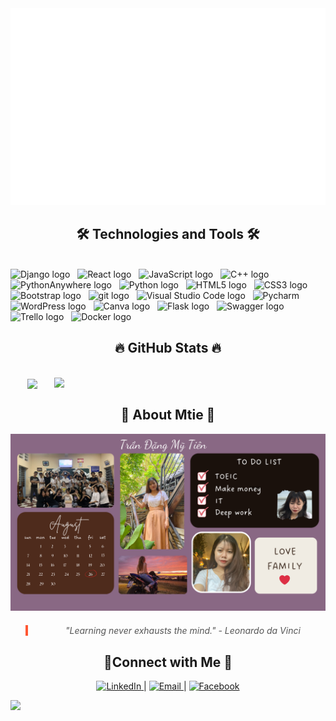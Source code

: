 <!-- Trần Đặng Mỹ Tiên -->
<a href="#" target="_blank">
  <img src="svg/mtie.svg" width="1200" alt="TranDangMyTien" />
</a>
<h2 align="center">🛠 Technologies and Tools 🛠</h2>
<br>
<!-- https://simpleicons.org/ -->
<span><img src="https://img.shields.io/badge/Django-282C34?logo=Django&logoColor=092E20" alt="Django logo" title="Django" height="25" /></span>
&nbsp;
<span><img src="https://img.shields.io/badge/React-282C34?logo=React&logoColor=61DAFB" alt="React logo" title="React" height="25" /></span>
&nbsp;
<span><img src="https://img.shields.io/badge/JavaScript-282C34?logo=javascript&logoColor=F7DF1E" alt="JavaScript logo" title="JavaScript" height="25" /></span>
&nbsp;
<span><img src="https://img.shields.io/badge/C++-282C34?logo=cplusplus&logoColor=00599C" alt="C++ logo" title="C++" height="25" /></span>
&nbsp;
<span><img src="https://img.shields.io/badge/Python Anywhere-282C34?logo=pythonanywhere&logoColor=1D9FD7" alt="PythonAnywhere logo" title="PythonAnywhere" height="25" /></span>
&nbsp;
<span><img src="https://img.shields.io/badge/Python-282C34?logo=Python&logoColor=3776AB" alt="Python logo" title="Python" height="25" /></span>
&nbsp;
<span><img src="https://img.shields.io/badge/HTML5-282C34?logo=html5&logoColor=E34F26" alt="HTML5 logo" title="HTML5" height="25" /></span>
&nbsp;
<span><img src="https://img.shields.io/badge/CSS3-282C34?logo=css3&logoColor=1572B6" alt="CSS3 logo" title="CSS3" height="25" /></span>
&nbsp;
<span><img src="https://img.shields.io/badge/Bootstrap-282C34?logo=bootstrap&logoColor=7952B3" alt="Bootstrap logo" title="Bootstrap" height="25" /></span>
&nbsp;
<span><img src="https://img.shields.io/badge/git-282C34?logo=git&logoColor=F05032" alt="git logo" title="git" height="25" /></span>
&nbsp;
<span><img src="https://img.shields.io/badge/VS%20Code-282C34?logo=visual-studio-code&logoColor=007ACC" alt="Visual Studio Code logo" title="Visual Studio Code" height="25" /></span>
&nbsp;
<span><img src="https://img.shields.io/badge/Pycharm-282C34?logo=Pycharm&logoColor=00000" alt="Pycharm" title="Pycharm" height="25" /></span>
&nbsp;
<span><img src="https://img.shields.io/badge/WordPress-282C34?logo=wordPress&logoColor=000000" alt="WordPress logo" title="WordPress" height="25" /></span>
&nbsp;
<span><img src="https://img.shields.io/badge/Canva-282C34?logo=Canva&logoColor=00C4CC" alt="Canva logo" title="Canva" height="25" /></span>
&nbsp;
<span><img src="https://img.shields.io/badge/Flask-282C34?logo=Flask&logoColor=FFC20E" alt="Flask logo" title="Flask" height="25" /></span>
&nbsp;
<span><img src="https://img.shields.io/badge/Swagger-282C34?logo=Swagger&logoColor=85EA2D" alt="Swagger logo" title="Swagger" height="25" /></span>
&nbsp;
<span><img src="https://img.shields.io/badge/Trello-282C34?logo=Trello&logoColor=0052CC" alt="Trello logo" title="Trello" height="25" /></span>
&nbsp;
<span><img src="https://img.shields.io/badge/Docker-282C34?logo=Docker&logoColor=2496ED" alt="Docker logo" title="Docker" height="25" /></span>
&nbsp;
<br>
<h2 align="center">🔥 GitHub Stats 🔥</h2>
<!-- https://github.com/anuraghazra/github-readme-stats -->
<br>
<div align=center>
  <a href="#" title="Trần Đặng Mỹ Tiên">
    <img width="315" align="center" src="https://github-readme-stats.vercel.app/api/top-langs/?username=TranDangMyTien&hide=c%23,powershell,Mathematica,Ruby,Objective-C,Objective-C%2b%2b,Cuda&title_color=61dafb&text_color=ffffff&icon_color=61dafb&bg_color=20232a&langs_count=8&layout=compact&border_color=61dafb&hide_border=true" />
  </a>
  <a href="#" title="Trần Đặng Mỹ Tiên">
    <img align="right" width="434" src="https://github-readme-stats.vercel.app/api?username=TranDangMyTien&show_icons=true&theme=react&border_color=61dafb&hide_border=true" />
  </a>
</div>
<h2 align="center">🌟 About Mtie 🌟</h2>
<a href="https://github.com/TranDangMyTien" target="_blank">
  <img src="images/Design_Desktop.png" width="1200" alt="TDMTien-official" />
</a>

<div align="center" style="margin: 20px 0;">
  <blockquote style="font-style: italic; color: #555555; border-left: 4px solid #FF5733; padding-left: 20px;">
    <p>"Learning never exhausts the mind." - Leonardo da Vinci</p>
  </blockquote>
</div>

<h2 align="center">💬Connect with Me 💬</h2>
<div align="center">
  <a href="https://www.linkedin.com/in/trandangmytien/" target="_blank">
    <img src="https://img.shields.io/badge/LinkedIn-0077B5?logo=linkedin&logoColor=white" alt="LinkedIn" height="25" />
  </a> |
  <a href="mailto:mytien.2682003@gmail.com">
    <img src="https://img.shields.io/badge/Email-D14836?logo=gmail&logoColor=white" alt="Email" height="25" />
  </a> |
  <a href="https://www.facebook.com/trandangmytien2682003" target="_blank">
    <img src="https://img.shields.io/badge/Facebook-1877F2?logo=facebook&logoColor=white" alt="Facebook" height="25" />
  </a>
</div>

[![](https://visitcount.itsvg.in/api?id=TranDangMyTien&icon=0&color=0)](https://github.com/TranDangMyTien)